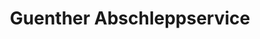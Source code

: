 ---
title: "Guenther Abschleppservice"
url: /ahrensfelde/guenther-abschleppservice/
shop: Autowerkstatt
---
